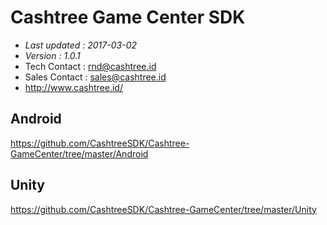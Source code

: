 # Cashtree Game Center SDK

- *Last updated : 2017-03-02*
- *Version : 1.0.1*
- Tech Contact : rnd@cashtree.id
- Sales Contact : sales@cashtree.id
- http://www.cashtree.id/

## Android
https://github.com/CashtreeSDK/Cashtree-GameCenter/tree/master/Android
## Unity
https://github.com/CashtreeSDK/Cashtree-GameCenter/tree/master/Unity
